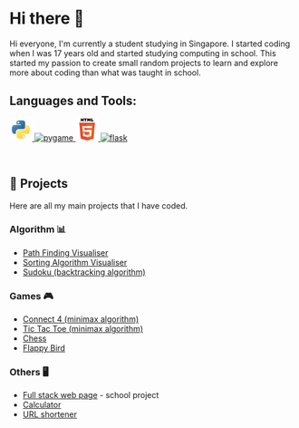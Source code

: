 # Hi there 👋

Hi everyone, I'm currently a student studying in Singapore. I started coding when I was 17 years old
and started studying computing in school. This started my passion to create small random projects
to learn and explore more about coding than what was taught in school.


## Languages and Tools:
<p align="left"> 
<a href="https://www.python.org" target="_blank"> <img src="https://raw.githubusercontent.com/devicons/devicon/master/icons/python/python-original.svg" alt="python" width="40" height="40"/> </a> 
<a href="https://www.pygame.org/" target="_blank"> <img src="https://www.pygame.org/docs/_static/pygame_logo.svg" alt="pygame" width="40" height="40"/> </a> 
<a href="https://www.w3.org/html/" target="_blank"> <img src="https://raw.githubusercontent.com/devicons/devicon/master/icons/html5/html5-original-wordmark.svg" alt="html5" width="40" height="40"/> </a> 
<a href="https://flask.palletsprojects.com/" target="_blank"> <img src="https://www.vectorlogo.zone/logos/pocoo_flask/pocoo_flask-icon.svg" alt="flask" width="40" height="40"/> </a>
</p>

<br>

## 📝 Projects
Here are all my main projects that I have coded.

### Algorithm 📊
- [Path Finding Visualiser](https://github.com/fazli1702/Path-Finding)
- [Sorting Algorithm Visualiser](https://github.com/fazli1702/Sorting-Algorithm-Visualiser)
- [Sudoku (backtracking algorithm)](https://github.com/fazli1702/sudoku)

### Games 🎮
- [Connect 4 (minimax algorithm)](https://github.com/fazli1702/connect4)
- [Tic Tac Toe (minimax algorithm)](https://github.com/fazli1702/tic-tac-toe)
- [Chess](https://github.com/fazli1702/Chess)
- [Flappy Bird](https://github.com/fazli1702/FlappyBird)

### Others 🖥️
- [Full stack web page](http://fazli.pythonanywhere.com/) - school project
- [Calculator](https://github.com/fazli1702/tkinter-calculator)
- [URL shortener](https://github.com/fazli1702/url-shortener)